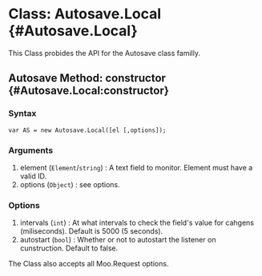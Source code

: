 Class: Autosave.Local {#Autosave.Local}
==========================================

This Class probides the API for the Autosave class familly.

Autosave Method: constructor {#Autosave.Local:constructor}
---------------------------------------------------------------
### Syntax

	var AS = new Autosave.Local([el [,options]);

### Arguments

1. element (`Element`/`string`) : A text field to monitor. Element must have a valid ID.
2. options (`Object`) : see options.

### Options
1. intervals (`int`) : At what intervals to check the field's value for cahgens (miliseconds). Default is 5000 (5 seconds).
2. autostart (`bool`) : Whether or not to autostart the listener on cunstruction. Default to false.

The Class also accepts all Moo.Request options.
